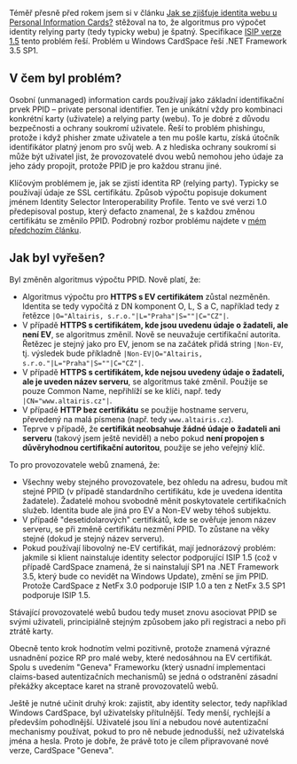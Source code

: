 <!-- dcterms:identifier = aspnetcz#216 -->
<!-- dcterms:title = Řešení problémů s identitou webu u Personal Information Cards -->
<!-- dcterms:abstract = Téměř přesně před rokem jsem si v článku Jak se zjišťuje identita webu u Personal Information Cards? stěžoval na to, že algoritmus pro výpočet identity relying party (tedy typicky webu) je špatný. Specifikace ISIP verze 1.5 tento problém řeší. Problém u Windows CardSpace řeší .NET Framework 3.5 SP1. -->
<!-- np9:categoryId = 2 -->
<!-- x4w:category = Bezpečnost -->
<!-- np9:authorId = 1 -->
<!-- np9:authorEmail = michal.valasek@altairis.cz -->
<!-- dcterms:creator = Michal Altair Valášek -->
<!-- dcterms:created = 2008-11-19T01:55:29.763+01:00 -->
<!-- dcterms:dateAccepted = 2008-11-19T01:55:29.763+01:00 -->

Téměř přesně před rokem jsem si v článku [Jak se zjišťuje identita webu u Personal Information Cards?](http://www.aspnet.cz/Articles/171-jak-se-zjistuje-identita-webu-u-personal-information-cards.aspx) stěžoval na to, že algoritmus pro výpočet identity relying party (tedy typicky webu) je špatný. Specifikace [ISIP verze 1.5](http://www.microsoft.com/downloads/details.aspx?FamilyID=b94817fc-3991-4dd0-8e85-b73e626f6764&DisplayLang=en) tento problém řeší. Problém u Windows CardSpace řeší .NET Framework 3.5 SP1.

## V čem byl problém?

Osobní (unmanaged) information cards používají jako základní identifikační prvek PPID – private personal identifier. Ten je unikátní vždy pro kombinaci konkrétní karty (uživatele) a relying party (webu). To je dobré z důvodu bezpečnosti a ochrany soukromí uživatele. Řeší to problém phishingu, protože i když phisher zmate uživatele a ten mu pošle kartu, získá útočník identifikátor platný jenom pro svůj web. A z hlediska ochrany soukromí si může být uživatel jist, že provozovatelé dvou webů nemohou jeho údaje za jeho zády propojit, protože PPID je pro každou stranu jiné.

Klíčovým problémem je, jak se zjistí identita RP (relying party). Typicky se používají údaje ze SSL certifikátu. Způsob výpočtu popisuje dokument jménem Identity Selector Interoperability Profile. Tento ve své verzi 1.0 předepisoval postup, který defacto znamenal, že s každou změnou certifikátu se změnilo PPID. Podrobný rozbor problému najdete v [mém předchozím článku](http://www.aspnet.cz/Articles/171-jak-se-zjistuje-identita-webu-u-personal-information-cards.aspx).

## Jak byl vyřešen?

Byl změněn algoritmus výpočtu PPID. Nově platí, že:

*   Algoritmus výpočtu pro **HTTPS s EV certifikátem** zůstal nezměněn. Identita se tedy vypočítá z DN komponent O, L, S a C, například tedy z řetězce `|O="Altairis, s.r.o."|L="Praha"|S=""|C="CZ"|`. 
*   V případě **HTTPS s certifikátem, kde jsou uvedenu údaje o žadateli, ale není EV**, se algoritmus změnil. Nově se neuvažuje certifikační autorita. Řetězec je stejný jako pro EV, jenom se na začátek přidá string `|Non-EV`, tj. výsledek bude příkladně `|Non-EV|O="Altairis, s.r.o."|L="Praha"|S=""|C="CZ"|`. 
*   V případě **HTTPS s certifikátem, kde nejsou uvedeny údaje o žadateli, ale je uveden název serveru**, se algoritmus také změnil. Použije se pouze Common Name, nepřihlíží se ke klíči, např. tedy `|CN="www.altairis.cz"|`. 
*   V případě **HTTP bez certifikátu** se použije hostname serveru, převedený na malá písmena (např. tedy `www.altairis.cz`). 
*   Teprve v případě, že **certifikát neobsahuje žádné údaje o žadateli ani serveru** (takový jsem ještě neviděl) a nebo pokud **není propojen s důvěryhodnou certifikační autoritou**, použije se jeho veřejný klíč.   

To pro provozovatele webů znamená, že:

*   Všechny weby stejného provozovatele, bez ohledu na adresu, budou mít stejné PPID (v případě standardního certifikátu, kde je uvedena identita žadatele). Žadatelé mohou svobodně měnit poskytovatele certifikačních služeb. Identita bude ale jiná pro EV a Non-EV weby téhoš subjektu. 
*   V případě "desetidolarových" certifikátů, kde se ověřuje jenom název serveru, se při změně certifikátu nezmění PPID. To zůstane na věky stejné (dokud je stejný název serveru). 
*   Pokud používají libovolný ne-EV certifikát, mají jednorázový problém: jakmile si klient nainstaluje identity selector podporující ISIP 1.5 (což v případě CardSpace znamená, že si nainstalují SP1 na .NET Framework 3.5, který bude co nevidět na Windows Update), změní se jim PPID. Protože CardSpace z NetFx 3.0 podporuje ISIP 1.0 a ten z NetFx 3.5 SP1 podporuje ISIP 1.5.   

Stávající provozovatelé webů budou tedy muset znovu asociovat PPID se svými uživateli, principiálně stejným způsobem jako při registraci a nebo při ztrátě karty.

Obecně tento krok hodnotím velmi pozitivně, protože znamená výrazné usnadnění pozice RP pro malé weby, které nedosáhnou na EV certifikát. Spolu s uvedením "Geneva" Frameworku (který usnadní implementaci claims-based autentizačních mechanismů) se jedná o odstranění zásadní překážky akceptace karet na straně provozovatelů webů.

Ještě je nutné učinit druhý krok: zajistit, aby identity selector, tedy například Windows CardSpace, byl uživatelsky přítulnější. Tedy menší, rychlejší a především pohodlnější. Uživatelé jsou líní a nebudou nové autentizační mechanismy používat, pokud to pro ně nebude jednodušší, než uživatelská jména a hesla. Proto je dobře, že právě toto je cílem připravované nové verze, CardSpace "Geneva".
